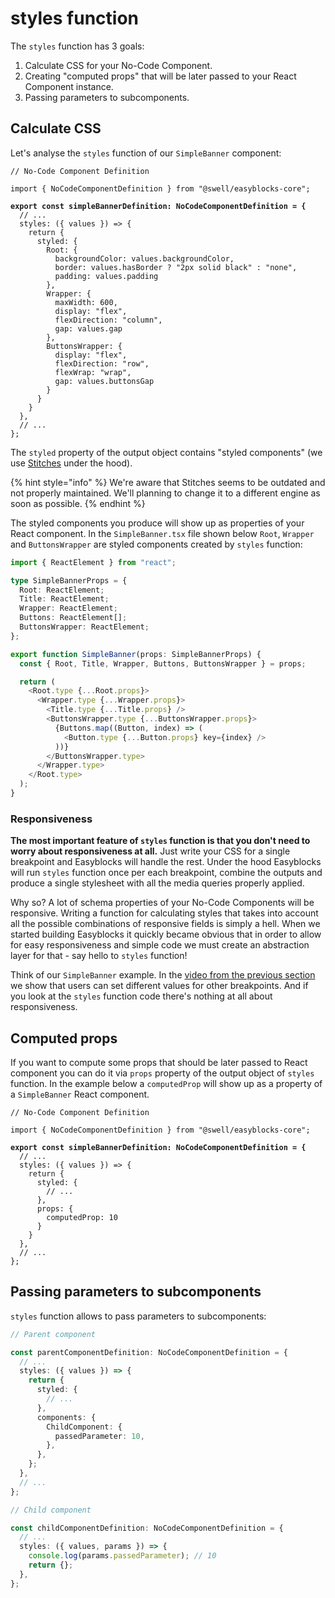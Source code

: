 # styles function

The `styles` function has 3 goals:

1. Calculate CSS for your No-Code Component.
2. Creating "computed props" that will be later passed to your React Component instance.
3. Passing parameters to subcomponents.

## Calculate CSS

Let's analyse the `styles` function of our `SimpleBanner` component:

<pre class="language-typescript"><code class="lang-typescript">// No-Code Component Definition

import { NoCodeComponentDefinition } from "@swell/easyblocks-core";

<strong>export const simpleBannerDefinition: NoCodeComponentDefinition = {
</strong>  // ...
  styles: ({ values }) => {
    return {
      styled: {
        Root: {
          backgroundColor: values.backgroundColor,
          border: values.hasBorder ? "2px solid black" : "none",
          padding: values.padding
        },
        Wrapper: {
          maxWidth: 600,
          display: "flex",
          flexDirection: "column",
          gap: values.gap
        },
        ButtonsWrapper: {
          display: "flex",
          flexDirection: "row",
          flexWrap: "wrap",
          gap: values.buttonsGap
        }
      }
    }
  },
  // ...
};
</code></pre>

The `styled` property of the output object contains "styled components" (we use [Stitches](https://stitches.dev/) under the hood).

{% hint style="info" %}
We're aware that Stitches seems to be outdated and not properly maintained. We'll planning to change it to a different engine as soon as possible.
{% endhint %}

The styled components you produce will show up as properties of your React component. In the `SimpleBanner.tsx` file shown below `Root`, `Wrapper` and `ButtonsWrapper` are styled components created by `styles` function:

```typescript
import { ReactElement } from "react";

type SimpleBannerProps = {
  Root: ReactElement;
  Title: ReactElement;
  Wrapper: ReactElement;
  Buttons: ReactElement[];
  ButtonsWrapper: ReactElement;
};

export function SimpleBanner(props: SimpleBannerProps) {
  const { Root, Title, Wrapper, Buttons, ButtonsWrapper } = props;

  return (
    <Root.type {...Root.props}>
      <Wrapper.type {...Wrapper.props}>
        <Title.type {...Title.props} />
        <ButtonsWrapper.type {...ButtonsWrapper.props}>
          {Buttons.map((Button, index) => (
            <Button.type {...Button.props} key={index} />
          ))}
        </ButtonsWrapper.type>
      </Wrapper.type>
    </Root.type>
  );
}
```

### Responsiveness

**The most important feature of `styles` function is that you don't need to worry about responsiveness at all.** Just write your CSS for a single breakpoint and Easyblocks will handle the rest. Under the hood Easyblocks will run `styles` function once per each breakpoint, combine the outputs and produce a single stylesheet with all the media queries properly applied.

Why so? A lot of schema properties of your No-Code Components will be responsive. Writing a function for calculating styles that takes into account all the possible combinations of responsive fields is simply a hell. When we started building Easyblocks it quickly became obvious that in order to allow for easy responsiveness and simple code we must create an abstraction layer for that - say hello to `styles` function!

Think of our `SimpleBanner` example. In the [video from the previous section](schema.md#responsiveness) we show that users can set different values for other breakpoints. And if you look at the `styles` function code there's nothing at all about responsiveness.

## Computed props

If you want to compute some props that should be later passed to React component you can do it via `props` property of the output object of `styles` function. In the example below a `computedProp` will show up as a property of a `SimpleBanner` React component.

<pre class="language-typescript"><code class="lang-typescript">// No-Code Component Definition

import { NoCodeComponentDefinition } from "@swell/easyblocks-core";

<strong>export const simpleBannerDefinition: NoCodeComponentDefinition = {
</strong>  // ...
  styles: ({ values }) => {
    return {
      styled: {
        // ...
      },
      props: {
        computedProp: 10
      }
    }
  },
  // ...
};
</code></pre>

## Passing parameters to subcomponents

`styles` function allows to pass parameters to subcomponents:

```typescript
// Parent component

const parentComponentDefinition: NoCodeComponentDefinition = {
  // ...
  styles: ({ values }) => {
    return {
      styled: {
        // ...
      },
      components: {
        ChildComponent: {
          passedParameter: 10,
        },
      },
    };
  },
  // ...
};

// Child component

const childComponentDefinition: NoCodeComponentDefinition = {
  // ...
  styles: ({ values, params }) => {
    console.log(params.passedParameter); // 10
    return {};
  },
};
```
